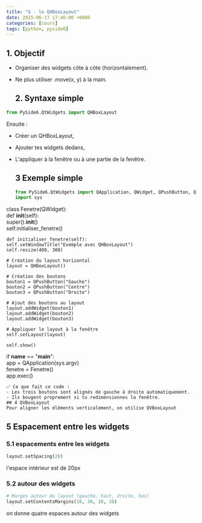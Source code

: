 ```yaml
---
title: "G - le QHBoxLayout"
date: 2025-06-17 17:46:00 +0800
categories: [cours]
tags: [python, pyside6]
---
```


## 1. Objectif

- Organiser des widgets côte à côte (horizontalement).
- Ne plus utiliser .move(x, y) à la main.
  
  ## 2. Syntaxe simple

```python
from PySide6.QtWidgets import QHBoxLayout
```

Ensuite :

- Créer un QHBoxLayout,
- Ajouter tes widgets dedans,
- L'appliquer à la fenêtre ou à une partie de la fenêtre.
  
  ## 3 Exemple simple
  
  ```python
  from PySide6.QtWidgets import QApplication, QWidget, QPushButton, QHBoxLayout  
  import sys
  ```

class Fenetre(QWidget):  
    def __init__(self):  
        super().__init__()  
        self.initialiser_fenetre()

    def initialiser_fenetre(self):
    self.setWindowTitle("Exemple avec QHBoxLayout")
    self.resize(400, 300)
    
    # Création du layout horizontal
    layout = QHBoxLayout()
    
    # Création des boutons
    bouton1 = QPushButton("Gauche")
    bouton2 = QPushButton("Centre")
    bouton3 = QPushButton("Droite")
    
    # Ajout des boutons au layout
    layout.addWidget(bouton1)
    layout.addWidget(bouton2)
    layout.addWidget(bouton3)
    
    # Appliquer le layout à la fenêtre
    self.setLayout(layout)
    
    self.show()

if **name** == "**main**":  
app = QApplication(sys.argv)  
fenetre = Fenetre()  
app.exec()

```
✅ Ce que fait ce code :
- Les trois boutons sont alignés de gauche à droite automatiquement.
- Ils bougent proprement si tu redimensionnes la fenêtre.
## 4 QVBoxLayout
Pour aligner les éléments verticalement, on utilise QVBoxLayout
```
## 5 Espacement entre les widgets
### 5.1 espacements entre les widgets
```python
layout.setSpacing(20)
```
l'espace intérieur est de 20px
### 5.2 autour des widgets
```python
# Marges autour du layout (gauche, haut, droite, bas)
layout.setContentsMargins(10, 30, 10, 10)
```
on donne quatre espaces autour des widgets
